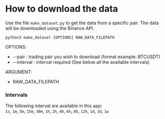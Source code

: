 # How to download the data

Use the file `make_dataset.py` to get the data from a specific pair.
The data will be downloaded using the Binance API.

```
python3 make_dataset [OPTIONS] RAW_DATA_FILEPATH
```
OPTIONS:
* --pair : trading pair you wish to download (format example: BTCUSDT)
* --interval : interval required (See below all the available intervals)

ARGUMENT:
* RAW_DATA_FILEPATH

### Intervals
The following interval are available in this app:<br>
`1s`, `1m`,  `5m`,  `15m`,  `30m`, `1h`, `2h`, `4h`, `6h`, `8h`, `12h`, `1d`, `3d`, `1w`
